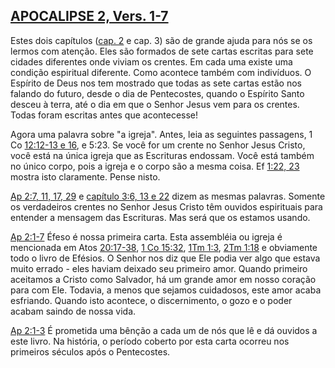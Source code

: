 ## [APOCALIPSE 2, Vers. 1-7](http://bibliaonline.com.br/acf/ap/2/1-7) 

Estes dois capítulos ([cap. 2](http://bibliaonline.com.br/acf/ap/2) e cap. 3) são de grande ajuda para nós se os lermos com atenção. Eles são formados de sete cartas escritas para sete cidades diferentes onde viviam os crentes. Em cada uma existe uma condição espiritual diferente. Como acontece também com indivíduos. O Espírito de Deus nos tem mostrado que todas as sete cartas estão nos falando do futuro, desde o dia de Pentecostes, quando o Espírito Santo desceu à terra, até o dia em que o Senhor Jesus vem para os crentes. Todas foram escritas antes que acontecesse!

Agora uma palavra sobre &quot;a igreja&quot;. Antes, leia as seguintes passagens, 1 Co [12:12-13 e 16](http://bibliaonline.com.br/acf/1co/12/12-13,16), e 5:23\. Se você for um crente no Senhor Jesus Cristo, você está na única igreja que as Escrituras endossam. Você está também no único corpo, pois a igreja e o corpo são a mesma coisa. Ef [1:22, 23](http://bibliaonline.com.br/acf/ef/1/22,23) mostra isto claramente. Pense nisto.

[Ap 2:7, 11, 17, 29](http://bibliaonline.com.br/acf/ap/2/7,11,17,29) e [capítulo 3:6, 13 e 22](http://bibliaonline.com.br/acf/ap/3/6,13,22) dizem as mesmas palavras. Somente os verdadeiros crentes no Senhor Jesus Cristo têm ouvidos espirituais para entender a mensagem das Escrituras. Mas será que os estamos usando.

[Ap 2:1-7](http://bibliaonline.com.br/acf/ap/2/1-7) Éfeso é nossa primeira carta. Esta assembléia ou igreja é mencionada em Atos [20:17-38](http://bibliaonline.com.br/acf/atos/20/17-38), [1 Co 15:32](http://bibliaonline.com.br/acf/1co/15/32), [1Tm 1:3](http://bibliaonline.com.br/acf/1tm/1/3), [2Tm 1:18](http://bibliaonline.com.br/acf/2tm/1/18) e obviamente todo o livro de Efésios. O Senhor nos diz que Ele podia ver algo que estava muito errado - eles haviam deixado seu primeiro amor. Quando primeiro aceitamos a Cristo como Salvador, há um grande amor em nosso coração para com Ele. Todavia, a menos que sejamos cuidadosos, este amor acaba esfriando. Quando isto acontece, o discernimento, o gozo e o poder acabam saindo de nossa vida.

[Ap 2:1-3](http://bibliaonline.com.br/acf/ap/2/1-3) É prometida uma bênção a cada um de nós que lê e dá ouvidos a este livro. Na história, o período coberto por esta carta ocorreu nos primeiros séculos após o Pentecostes.